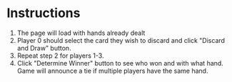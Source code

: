 # Instructions

1. The page will load with hands already dealt
2. Player 0 should select the card they wish to discard and click "Discard and Draw" button.
3. Repeat step 2 for players 1-3.
4. Click "Determine Winner" button to see who won and with what hand. Game will announce a tie if multiple players have the same hand.
